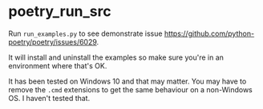 # poetry_run_src

Run `run_examples.py` to see demonstrate issue https://github.com/python-poetry/poetry/issues/6029.

It will install and uninstall the examples so make sure you're in an environment where that's OK.

It has been tested on Windows 10 and that may matter. You may have to remove the `.cmd` extensions to get the same behaviour on a non-Windows OS. I haven't tested that.
